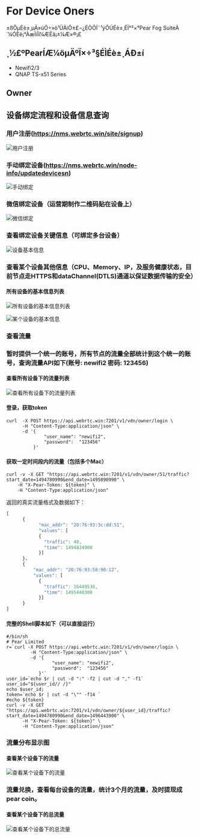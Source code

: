# For Device Oners

±ßÔµÉè±¸µÄ»úÖ÷»ò¹ÜÀíÔ±£¬¿ÉÒÔÍ¨¹ýÔÚÉè±¸ÉÏ°²×°Pear Fog SuiteÀ´¼ÓÈë¡°ÀæÏíÎí¼ÆËã¡±¼Æ»®¡£

## ¸½£ºPearÍÆ¼öµÄºÏ×÷³§ÉÌÉè±¸ÁÐ±í
   + Newifi2/3
   + QNAP TS-x51 Series

## Owner
## 设备绑定流程和设备信息查询
### 用户注册(https://nms.webrtc.win/site/signup)
![用户注册](fig/owner/sign_in.png)

### 手动绑定设备(https://nms.webrtc.win/node-info/updatedevicesn)
![手动绑定](fig/owner/hand_bind.png)

### 微信绑定设备（运营期制作二维码贴在设备上）
![微信绑定](fig/wechat_bind.png)

### 查看绑定设备关键信息（可绑定多台设备）
![设备基本信息](fig/owner/bing_mac.png)

### 查看某个设备其他信息（CPU、Memory、IP，及服务健康状态，目前节点走HTTPS和dataChannel(DTLS)通道以保证数据传输的安全）
#### 所有设备的基本信息列表
![所有设备的基本信息列表](fig/owner/node_state.png)

![某个设备的基本信息](fig/owner/single_node_state.png)

### 查看流量
### 暂时提供一个统一的账号，所有节点的流量全部统计到这个统一的账号，查询流量API如下(账号: newifi2 密码: 123456)
#### 查看所有设备下的流量列表
![查看所有设备下的流量列表](fig/owner/traffic_list.png)

#### 登录，获取token
```  shell
curl  -X POST https://api.webrtc.win:7201/v1/vdn/owner/login \
      -H "Content-Type:application/json" \
      -d '{
              "user_name": "newifi2",
              "password":  "123456"
          }'

```
#### 获取一定时间段内的流量（包括多个Mac）
``` shell
curl -v -X GET "https://api.webrtc.win:7201/v1/vdn/owner/51/traffic?start_date=1494780990&end_date=1495890990" \
    -H "X-Pear-Token: ${token}" \
    -H "Content-Type:application/json" 
```

返回的真实流量格式及数据如下：
``` js
[
      {
            "mac_addr": "20:76:93:3c:dd:51",
            "values": [
            {
              "traffic": 48,
              "time": 1494834900
            }]
      }，
      {
          "mac_addr": "20:76:93:58:90:12",
          "values": [
            {
              "traffic": 16449536,
              "time": 1495440300
            }]
      }
]
```

  
#### 完整的Shell脚本如下（可以直接运行）
``` shell
#/bin/sh
# Pear Limited
r=`curl -X POST https://api.webrtc.win:7201/v1/vdn/owner/login \
         -H "Content-Type:application/json" \
         -d '{
                 "user_name": "newifi2",
                 "password":  "123456"
            }'`
user_id=`echo $r | cut -d ":" -f2 | cut -d "," -f1`
user_id="${user_id// /}"
echo $user_id;
token=`echo $r | cut -d "\"" -f14 `
#echo ${token}
curl -v -X GET "https://api.webrtc.win:7201/v1/vdn/owner/${user_id}/traffic?start_date=1494780990&end_date=1496443900" \ 
      -H "X-Pear-Token: ${token}" \
      -H "Content-Type:application/json" 
```
### 流量分布显示图
#### 查看某个设备下的流量
![查看某个设备下的流量](fig/owner/traffic.png)

### 流量兑换，查看每台设备的流量，统计3个月的流量，及时提现成pear coin。
#### 查看某个设备下的总流量
![查看某个设备下的总流量](fig/owner/total_traffic.png)

